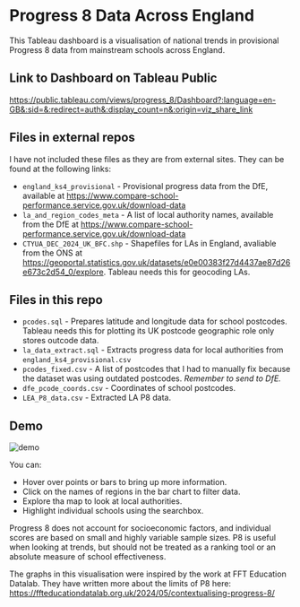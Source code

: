 # Progress 8 Data Across England
This Tableau dashboard is a visualisation of national trends in provisional Progress 8 data from mainstream schools across England.

## Link to Dashboard on Tableau Public
https://public.tableau.com/views/progress_8/Dashboard?:language=en-GB&:sid=&:redirect=auth&:display_count=n&:origin=viz_share_link

## Files in external repos
I have not included these files as they are from external sites. They can be found at the following links:
- `england_ks4_provisional` - Provisional progress data from the DfE, available at https://www.compare-school-performance.service.gov.uk/download-data
- `la_and_region_codes_meta` - A list of local authority names, available from the DfE at https://www.compare-school-performance.service.gov.uk/download-data
- `CTYUA_DEC_2024_UK_BFC.shp` - Shapefiles for LAs in England, avaliable from the ONS at https://geoportal.statistics.gov.uk/datasets/e0e00383f27d4437ae87d26e673c2d54_0/explore. Tableau needs this for geocoding LAs.

## Files in this repo
- `pcodes.sql` - Prepares latitude and longitude data for school postcodes. Tableau needs this for plotting its UK postcode geographic role only stores outcode data.
- `la_data_extract.sql` - Extracts progress data for local authorities from `england_ks4_provisional.csv`
- `pcodes_fixed.csv` - A list of postcodes that I had to manually fix because the dataset was using outdated postcodes. _Remember to send to DfE._
- `dfe_pcode_coords.csv` - Coordinates of school postcodes.
- `LEA_P8_data.csv` - Extracted LA P8 data.


## Demo

![demo](demo.gif)

You can:
- Hover over points or bars to bring up more information.
- Click on the names of regions in the bar chart to filter data.
- Explore tha map to look at local authorities.
- Highlight individual schools using the searchbox.

Progress 8 does not account for socioeconomic factors, and individual scores are based on small and highly variable  sample sizes. P8 is useful when looking at trends, but should not be treated as a ranking tool or an absolute measure of school effectiveness.

The graphs in this visualisation were inspired by the work at FFT Education Datalab. They have written more about the limits of P8 here: https://ffteducationdatalab.org.uk/2024/05/contextualising-progress-8/
